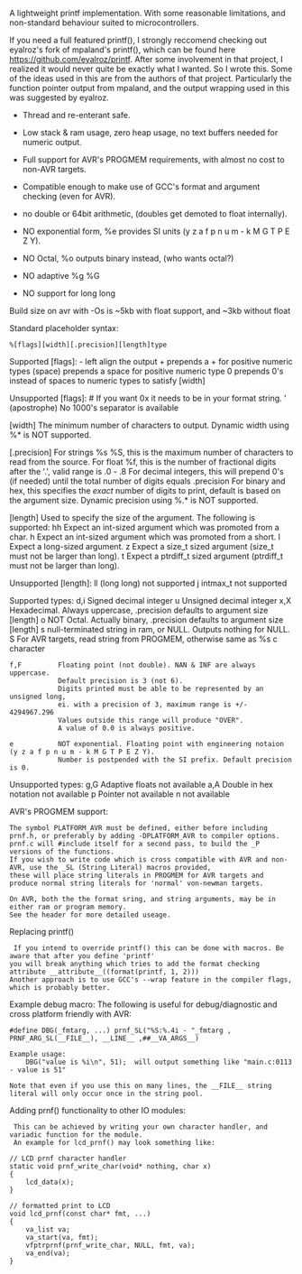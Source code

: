 
 A lightweight printf implementation.
 With some reasonable limitations, and non-standard behaviour suited to microcontrollers.

  If you need a full featured printf(), I strongly reccomend checking out eyalroz's fork
 of mpaland's printf(), which can be found here https://github.com/eyalroz/printf. 
 After some involvement in that project, I realized it would never quite be exactly what I wanted.
 So I wrote this. Some of the ideas used in this are from the authors of that project.
 Particularly the function pointer output from mpaland, and the output wrapping used in this was suggested by eyalroz.
 
 * Thread and re-enterant safe.
 * Low stack & ram usage, zero heap usage, no text buffers needed for numeric output.
 * Full support for AVR's PROGMEM requirements, with almost no cost to non-AVR targets.
 * Compatible enough to make use of GCC's format and argument checking (even for AVR).
 * no double or 64bit arithmetic, (doubles get demoted to float internally).
 
 * NO exponential form, %e provides SI units (y z a f p n u m - k M G T P E Z Y).
 * NO Octal, %o outputs binary instead, (who wants octal?)
 * NO adaptive %g %G
 * NO support for long long 
 
 Build size on avr with -Os is ~5kb with float support, and ~3kb without float


 Standard placeholder syntax:

 	%[flags][width][.precision][length]type


 Supported [flags]:
	- 			left align the output
	+ 			prepends a + for positive numeric types
	(space)		prepends a space for positive numeric type
	0 			prepends 0's instead of spaces to numeric types to satisfy [width]

 Unsupported [flags]:
	# 				If you want 0x it needs to be in your format string.
	' (apostrophe)	No 1000's separator is available

 [width] 		The minimum number of characters to output.
				Dynamic width using %* is NOT supported.

 [.precision]	For strings %s %S, this is the maximum number of characters to read from the source.
				For float %f, this is the number of fractional digits after the '.', valid range is .0 - .8
				For decimal integers, this will prepend 0's (if needed) until the total number of digits equals .precision
				For binary and hex, this specifies the *exact* number of digits to print, default is based on the argument size.
				Dynamic precision using %.* is NOT supported.

 [length]		Used to specify the size of the argument. The following is supported:
	hh 			Expect an int-sized argument which was promoted from a char.
	h 			Expect an int-sized argument which was promoted from a short.
	l			Expect a long-sized argument.
	z			Expect a size_t sized argument (size_t must not be larger than long).
	t			Expect a ptrdiff_t sized argument (ptrdiff_t must not be larger than long).

 Unsupported [length]:
	ll			(long long) not supported
	j			intmax_t not supported

 Supported types:
  	d,i			Signed decimal integer
  	u			Unsigned decimal integer
  	x,X  		Hexadecimal. Always uppercase, .precision defaults to argument size [length]
  	o			NOT Octal. Actually binary, .precision defaults to argument size [length]
  	s			null-terminated string in ram, or NULL. Outputs nothing for NULL.
	S			For AVR targets, read string from PROGMEM, otherwise same as %s
  	c			character 

	f,F			Floating point (not double). NAN & INF are always uppercase.
				Default precision is 3 (not 6).
				Digits printed must be able to be represented by an unsigned long,
				ei. with a precision of 3, maximum range is +/- 4294967.296 
				Values outside this range will produce "OVER".
				A value of 0.0 is always positive. 

	e 			NOT exponential. Floating point with engineering notaion (y z a f p n u m - k M G T P E Z Y).
				Number is postpended with the SI prefix. Default precision is 0.
 
 Unsupported types:
	g,G 		Adaptive floats not available
	a,A			Double in hex notation not available
	p			Pointer not available
	n			not available



 AVR's PROGMEM support:

    The symbol PLATFORM_AVR must be defined, either before including prnf.h, or preferably by adding -DPLATFORM_AVR to compiler options.
    prnf.c will #include itself for a second pass, to build the _P versions of the functions.
    If you wish to write code which is cross compatible with AVR and non-AVR, use the _SL (String Literal) macros provided,
    these will place string literals in PROGMEM for AVR targets and produce normal string literals for 'normal' von-newman targets.
     
    On AVR, both the the format sring, and string arguments, may be in either ram or program memory.
    See the header for more detailed useage.



 Replacing printf()

 	 If you intend to override printf() this can be done with macros. Be aware that after you define 'printf'
 	you will break anything which tries to add the format checking attribute __attribute__((format(printf, 1, 2)))
 	Another approach is to use GCC's --wrap feature in the compiler flags, which is probably better.



 Example debug macro:
	The following is useful for debug/diagnostic and cross platform friendly with AVR:

	#define DBG(_fmtarg, ...) prnf_SL("%S:%.4i - "_fmtarg , PRNF_ARG_SL(__FILE__), __LINE__ ,##__VA_ARGS__)

	Example usage:
		DBG("value is %i\n", 51);  will output something like "main.c:0113 - value is 51"
	
	Note that even if you use this on many lines, the __FILE__ string literal will only occur once in the string pool.



 Adding prnf() functionality to other IO modules:

	 This can be achieved by writing your own character handler, and variadic function for the module.
	 An example for lcd_prnf() may look something like:

	// LCD prnf character handler
	static void prnf_write_char(void* nothing, char x)
	{
		lcd_data(x);
	}

	// formatted print to LCD
	void lcd_prnf(const char* fmt, ...)
	{
		va_list va;
		va_start(va, fmt);
		vfptrprnf(prnf_write_char, NULL, fmt, va);
		va_end(va);
	}

